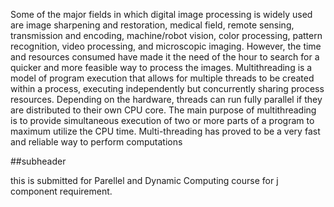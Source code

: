  Some of the major 
fields in which digital image processing is widely used are image 
sharpening and restoration, medical field, remote sensing, transmission 
and encoding, machine/robot vision, color processing, pattern 
recognition, video processing, and microscopic imaging. However, the 
time and resources consumed have made it the need of the hour to 
search for a quicker and more feasible way to process the images. 
Multithreading is a model of program execution that allows for multiple 
threads to be created within a process, executing independently but 
concurrently sharing process resources. Depending on the hardware, 
threads can run fully parallel if they are distributed to their own CPU 
core. The main purpose of multithreading is to provide simultaneous 
execution of two or more parts of a program to maximum utilize the 
CPU time. Multi-threading has proved to be a very fast and reliable way 
to perform computations

##subheader 

this is submitted for Parellel and Dynamic Computing course for j component requirement.
